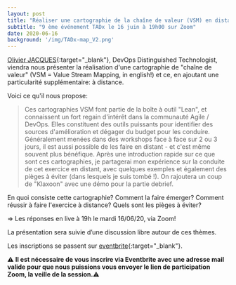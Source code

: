 ```yaml
---
layout: post
title: "Réaliser une cartographie de la chaîne de valeur (VSM) en distant"
subtitle: "9 ème événement TADx le 16 juin à 19h00 sur Zoom"
date: 2020-06-16
background: '/img/TADx-map_V2.png'
---
```


[Olivier JACQUES](https://www.linkedin.com/in/olivierjacques/){:target="_blank"}, DevOps Distinguished Technologist, viendra nous présenter la réalisation d'une cartographie de "chaîne de valeur" (VSM = Value Stream Mapping, in english!) et ce, en ajoutant une particularité supplémentaire: à distance.

Voici ce qu'il nous propose:

>Ces cartographies VSM font partie de la boîte à outil "Lean", et connaissent un fort regain d'intérêt dans la communauté Agile / DevOps. Elles constituent des outils puissants pour identifier des sources d'amélioration et dégager du budget pour les conduire. Généralement menées dans des workshops face à face sur 2 ou 3 jours, il est aussi possible de les faire en distant - et c'est même souvent plus bénéfique.
>Après une introduction rapide sur ce que sont ces cartographies, je partagerai mon expérience sur la conduite de cet exercice en distant, avec quelques exemples et également des pièges à éviter (dans lesquels je suis tombé !).
>On rajoutera un coup de "Klaxoon" avec une démo pour la partie debrief.

En quoi consiste cette cartographie?
Comment la faire émerger?
Comment réussir à faire l'exercice à distance?
Quels sont les pièges à éviter?

=> Les réponses en live à 19h le mardi 16/06/20, via Zoom!

La présentation sera suivie d’une discussion libre autour de ces thèmes.

Les inscriptions se passent sur [eventbrite](https://www.eventbrite.fr/e/billets-realiser-une-cartographie-de-la-chaine-de-valeur-vsm-en-distant-tadx-107857663174){:target="_blank"}.

⚠️ **Il est nécessaire de vous inscrire via Eventbrite avec une adresse mail valide pour que nous puissions vous envoyer le lien de participation Zoom, la veille de la session.**⚠️ 

